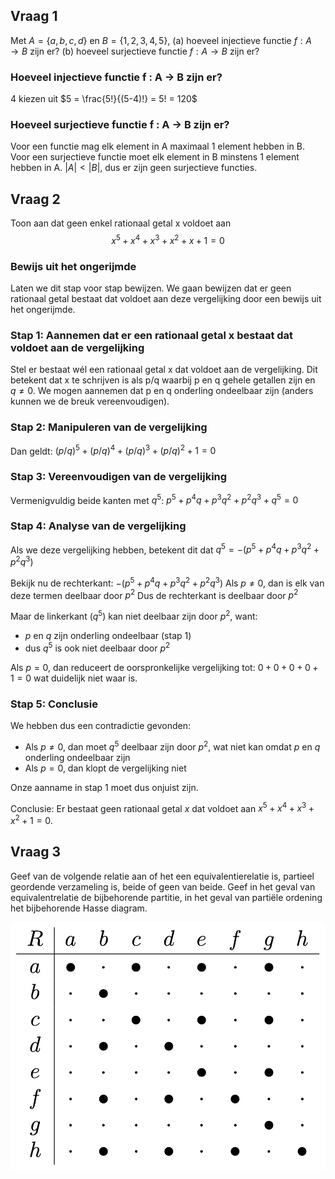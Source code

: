 ## Vraag 1
Met $A= \{a, b, c, d\}$ en $B= \{1, 2, 3, 4, 5\}$,
(a) hoeveel injectieve functie $f : A → B$ zijn er?
(b) hoeveel surjectieve functie $f : A → B$ zijn er?

### Hoeveel injectieve functie f : A → B zijn er?
4 kiezen uit $5 = \frac{5!}{(5-4)!} = 5! = 120$

### Hoeveel surjectieve functie f : A → B zijn er?
Voor een functie mag elk element in A maximaal 1 element hebben in B.
Voor een surjectieve functie moet elk element in B minstens 1 element hebben in A.
$|A| < |B|$, dus er zijn geen surjectieve functies.

## Vraag 2
Toon aan dat geen enkel rationaal getal x voldoet aan 
$$
x^5+x^4+x^3+x^2+x+1=0
$$

### Bewijs uit het ongerijmde
Laten we dit stap voor stap bewijzen. We gaan bewijzen dat er geen rationaal getal bestaat dat voldoet aan deze vergelijking door een bewijs uit het ongerijmde.

### Stap 1: Aannemen dat er een rationaal getal x bestaat dat voldoet aan de vergelijking
Stel er bestaat wél een rationaal getal x dat voldoet aan de vergelijking.
   Dit betekent dat x te schrijven is als p/q waarbij p en q gehele getallen zijn en $q \neq 0$.
   We mogen aannemen dat p en q onderling ondeelbaar zijn (anders kunnen we de breuk vereenvoudigen).

### Stap 2: Manipuleren van de vergelijking
Dan geldt: $(p/q)^5 + (p/q)^4 + (p/q)^3 + (p/q)^2 + 1 = 0$


### Stap 3: Vereenvoudigen van de vergelijking
Vermenigvuldig beide kanten met $q^5$:
   $p^5 + p^4q + p^3q^2 + p^2q^3 + q^5 = 0$

### Stap 4: Analyse van de vergelijking
Als we deze vergelijking hebben, betekent dit dat $q^5 = -(p^5 + p^4q + p^3q^2 + p^2q^3)$

Bekijk nu de rechterkant: $-(p^5 + p^4q + p^3q^2 + p^2q^3)$
   Als $p \neq 0$, dan is elk van deze termen deelbaar door $p^2$
   Dus de rechterkant is deelbaar door $p^2$

Maar de linkerkant ($q^5$) kan niet deelbaar zijn door $p^2$, want:
   - $p$ en $q$ zijn onderling ondeelbaar (stap 1)
   - dus $q^5$ is ook niet deelbaar door $p^2$

Als $p = 0$, dan reduceert de oorspronkelijke vergelijking tot:
   $0 + 0 + 0 + 0 + 1 = 0$
   wat duidelijk niet waar is.

### Stap 5: Conclusie
We hebben dus een contradictie gevonden:
   - Als $p \neq 0$, dan moet $q^5$ deelbaar zijn door $p^2$, wat niet kan omdat $p$ en $q$ onderling ondeelbaar zijn
   - Als $p = 0$, dan klopt de vergelijking niet

Onze aanname in stap 1 moet dus onjuist zijn.

Conclusie: Er bestaat geen rationaal getal $x$ dat voldoet aan $x^5 + x^4 + x^3 + x^2 + 1 = 0$.

## Vraag 3
Geef van de volgende relatie aan of het een equivalentierelatie is, partieel geordende verzameling is, beide of geen van beide. Geef in het geval van equivalentrelatie de bijbehorende partitie, in het geval van partiële ordening het bijbehorende Hasse diagram.

![](../images/Pasted%20image%2020250103121931.png)